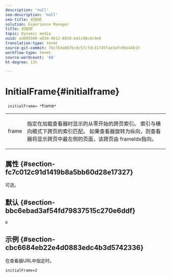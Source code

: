 ```yaml
---
description: 'null'
seo-description: 'null'
seo-title: 初始帧
solution: Experience Manager
title: 初始帧
topic: Dynamic media
uuid: edd95500-a83d-4012-8850-b41c06c4c9e8
translation-type: tm+mt
source-git-commit: 7bc7b3a86fbcdc57cfdc31745fae3afc06e44b15
workflow-type: tm+mt
source-wordcount: '60'
ht-degree: 13%

---
```



# InitialFrame{#initialframe}

` initialFrame= *`frame`*`

<table id="table_06B5F795889E402FB6BCEA4D882E1422"> 
 <tbody> 
  <tr> 
   <td colname="col1"> <p> <span class="codeph"><span class="varname"> frame</span></span> </p> </td> 
   <td colname="col2"> <p> 指定在加载查看器时显示的从零开始的跨页索引。 索引与横向模式下跨页的索引匹配。 如果查看器旋转为纵向，则查看器将显示跨页中最左侧的页面，该跨页由<span class="codeph"> frameIdx</span>指向。 </p> </td> 
  </tr> 
 </tbody> 
</table>

## 属性 {#section-fc7c012c91d1419b8a5bb60d28e17327}

可选。

## 默认 {#section-bbc6ebad3af54fd79837515c270e6ddf}

`0`

## 示例 {#section-cbc6684eb22e4d0883edc4b3d5742336}

在查看器URL中指定时。

```
initialFrame=2
```


